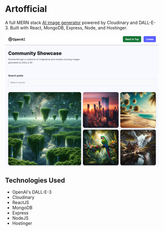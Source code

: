 # Artofficial
A full MERN stack [AI image generator](https://www.artofficial.fun/) powered by Cloudinary and DALL-E-3. Built with React, MongoDB, Express, Node, and Hostinger.

![banner_image](/client/src/assets/artofficial.jpg)

## Technologies Used
* OpenAI's DALL-E-3
* Cloudinary
* ReactJS
* MongoDB
* Express
* NodeJS
* Hostinger